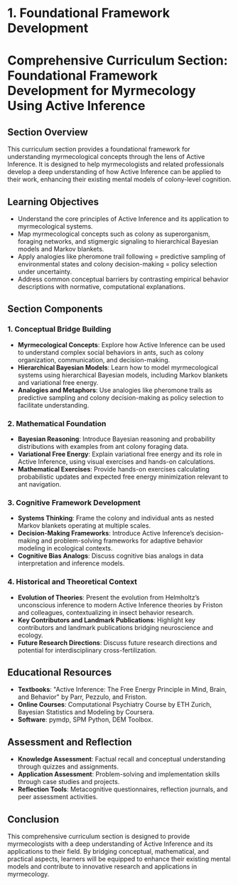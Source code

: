 # 1. Foundational Framework Development

# Comprehensive Curriculum Section: Foundational Framework Development for Myrmecology Using Active Inference

## Section Overview

This curriculum section provides a foundational framework for understanding myrmecological concepts through the lens of Active Inference. It is designed to help myrmecologists and related professionals develop a deep understanding of how Active Inference can be applied to their work, enhancing their existing mental models of colony-level cognition.

## Learning Objectives

- Understand the core principles of Active Inference and its application to myrmecological systems.
- Map myrmecological concepts such as colony as superorganism, foraging networks, and stigmergic signaling to hierarchical Bayesian models and Markov blankets.
- Apply analogies like pheromone trail following = predictive sampling of environmental states and colony decision-making = policy selection under uncertainty.
- Address common conceptual barriers by contrasting empirical behavior descriptions with normative, computational explanations.

## Section Components

### 1. Conceptual Bridge Building

- **Myrmecological Concepts**: Explore how Active Inference can be used to understand complex social behaviors in ants, such as colony organization, communication, and decision-making.
- **Hierarchical Bayesian Models**: Learn how to model myrmecological systems using hierarchical Bayesian models, including Markov blankets and variational free energy.
- **Analogies and Metaphors**: Use analogies like pheromone trails as predictive sampling and colony decision-making as policy selection to facilitate understanding.

### 2. Mathematical Foundation

- **Bayesian Reasoning**: Introduce Bayesian reasoning and probability distributions with examples from ant colony foraging data.
- **Variational Free Energy**: Explain variational free energy and its role in Active Inference, using visual exercises and hands-on calculations.
- **Mathematical Exercises**: Provide hands-on exercises calculating probabilistic updates and expected free energy minimization relevant to ant navigation.

### 3. Cognitive Framework Development

- **Systems Thinking**: Frame the colony and individual ants as nested Markov blankets operating at multiple scales.
- **Decision-Making Frameworks**: Introduce Active Inference’s decision-making and problem-solving frameworks for adaptive behavior modeling in ecological contexts.
- **Cognitive Bias Analogs**: Discuss cognitive bias analogs in data interpretation and inference models.

### 4. Historical and Theoretical Context

- **Evolution of Theories**: Present the evolution from Helmholtz’s unconscious inference to modern Active Inference theories by Friston and colleagues, contextualizing in insect behavior research.
- **Key Contributors and Landmark Publications**: Highlight key contributors and landmark publications bridging neuroscience and ecology.
- **Future Research Directions**: Discuss future research directions and potential for interdisciplinary cross-fertilization.

## Educational Resources

- **Textbooks**: "Active Inference: The Free Energy Principle in Mind, Brain, and Behavior" by Parr, Pezzulo, and Friston.
- **Online Courses**: Computational Psychiatry Course by ETH Zurich, Bayesian Statistics and Modeling by Coursera.
- **Software**: pymdp, SPM Python, DEM Toolbox.

## Assessment and Reflection

- **Knowledge Assessment**: Factual recall and conceptual understanding through quizzes and assignments.
- **Application Assessment**: Problem-solving and implementation skills through case studies and projects.
- **Reflection Tools**: Metacognitive questionnaires, reflection journals, and peer assessment activities.

## Conclusion

This comprehensive curriculum section is designed to provide myrmecologists with a deep understanding of Active Inference and its applications to their field. By bridging conceptual, mathematical, and practical aspects, learners will be equipped to enhance their existing mental models and contribute to innovative research and applications in myrmecology.